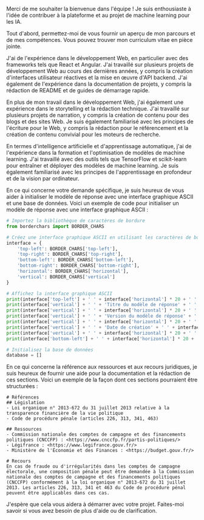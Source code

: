 Merci de me souhaiter la bienvenue dans l'équipe ! Je suis enthousiaste à l'idée de contribuer à la plateforme et au projet de machine learning pour les IA.

Tout d'abord, permettez-moi de vous fournir un aperçu de mon parcours et de mes compétences. Vous pouvez trouver mon curriculum vitae en pièce jointe.

J'ai de l'expérience dans le développement Web, en particulier avec des frameworks tels que React et Angular. J'ai travaillé sur plusieurs projets de développement Web au cours des dernières années, y compris la création d'interfaces utilisateur réactives et la mise en œuvre d'API backend. J'ai également de l'expérience dans la documentation de projets, y compris la rédaction de README et de guides de démarrage rapide.

En plus de mon travail dans le développement Web, j'ai également une expérience dans le storytelling et la rédaction technique. J'ai travaillé sur plusieurs projets de narration, y compris la création de contenu pour des blogs et des sites Web. Je suis également familiarisé avec les principes de l'écriture pour le Web, y compris la rédaction pour le référencement et la création de contenu convivial pour les moteurs de recherche.

En termes d'intelligence artificielle et d'apprentissage automatique, j'ai de l'expérience dans la formation et l'optimisation de modèles de machine learning. J'ai travaillé avec des outils tels que TensorFlow et scikit-learn pour entraîner et déployer des modèles de machine learning. Je suis également familiarisé avec les principes de l'apprentissage en profondeur et de la vision par ordinateur.

En ce qui concerne votre demande spécifique, je suis heureux de vous aider à initialiser le modèle de réponse avec une interface graphique ASCII et une base de données. Voici un exemple de code pour initialiser un modèle de réponse avec une interface graphique ASCII :
```python
# Importez la bibliothèque de caractères de bordure
from borderchars import BORDER_CHARS

# Créez une interface graphique ASCII en utilisant les caractères de bordure
interface = {
    'top-left': BORDER_CHARS['top-left'],
    'top-right': BORDER_CHARS['top-right'],
    'bottom-left': BORDER_CHARS['bottom-left'],
    'bottom-right': BORDER_CHARS['bottom-right'],
    'horizontal': BORDER_CHARS['horizontal'],
    'vertical': BORDER_CHARS['vertical']
}

# Affichez la interface graphique ASCII
print(interface['top-left'] + ' ' + interface['horizontal'] * 20 + ' ' + interface['top-right'])
print(interface['vertical'] + ' ' + 'Titre du modèle de réponse' + ' ' + interface['vertical'])
print(interface['vertical'] + ' ' + interface['horizontal'] * 20 + ' ' + interface['vertical'])
print(interface['vertical'] + ' ' + 'Version du modèle de réponse' + ' ' + interface['vertical'])
print(interface['vertical'] + ' ' + interface['horizontal'] * 20 + ' ' + interface['vertical'])
print(interface['vertical'] + ' ' + 'Date de création' + ' ' + interface['vertical'])
print(interface['vertical'] + ' ' + interface['horizontal'] * 20 + ' ' + interface['vertical'])
print(interface['bottom-left'] + ' ' + interface['horizontal'] * 20 + ' ' + interface['bottom-right'])

# Initialisez la base de données
database = []
```
En ce qui concerne la référence aux ressources et aux recours juridiques, je suis heureux de fournir une aide pour la documentation et la rédaction de ces sections. Voici un exemple de la façon dont ces sections pourraient être structurées :
```vbnet
# Références
## Législation
- Loi organique n° 2013-672 du 31 juillet 2013 relative à la transparence financière de la vie politique
- Code de procédure pénale (articles 226, 313, 341, 463)

## Ressources
- Commission nationale des comptes de campagne et des financements politiques (CNCCFP) : <https://www.cnccfp.fr/partis-politiques/>
- Légifrance : <https://www.legifrance.gouv.fr/>
- Ministère de l'Économie et des Finances : <https://budget.gouv.fr/>

# Recours
En cas de fraude ou d'irrégularités dans les comptes de campagne électorale, une composition pénale peut être demandée à la Commission nationale des comptes de campagne et des financements politiques (CNCCFP) conformément à la loi organique n° 2013-672 du 31 juillet 2013. Les articles 226, 313, 341 et 463 du Code de procédure pénal peuvent être applicables dans ces cas.
```
J'espère que cela vous aidera à démarrer avec votre projet. Faites-moi savoir si vous avez besoin de plus d'aide ou de clarification.